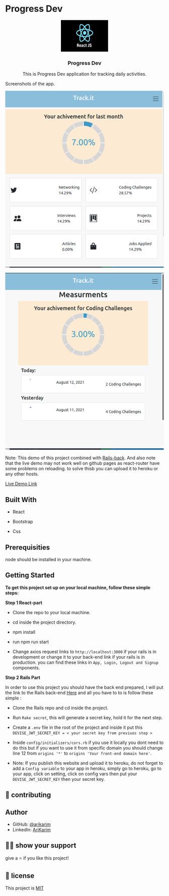# Progress Dev

<p align="center">
    <img src="src/images/react.png" alt="Logo" width="150" height="100">
  <h3 align="center">Progress Dev</h3>

  <p align="center">
This is Progress Dev application for tracking daily activities.
  </p>
</p


## Screenshots of the app.

![image](./src/images/s1.png)

![image](./src/images/s2.png)

Note: This demo of this project combined with [Rails-back](https://github.com/arikarim/Angel).
And also note that the live demo may not work well on github pages as react-router have some problems on reloading.
to solve thisb you can upload it to heroku or any other hosts.

[Live Demo Link](https://arikarim.github.io/Tracking-Front/)

## Built With

- React

- Bootstrap

- Css

## Prerequisities

node should be installed in your machine.

## Getting Started

**To get this project set up on your local machine, follow these simple steps:**

**Step 1 React-part**<br>

- Clone the repo to your local machine.

- cd inside the project directory.

- npm install

- run npm run start

- Change axios request links to `http://localhost:3000` if your rails is in development or change it to your back-end link if your rails is in production. you can find these links in `App, Login, Logout and Signup` components.

**Step 2 Rails Part**<br>

In order to use this project you should have the back end prepared, I will put the link to the Rails back-end [Here](https://github.com/arikarim/Angel) and all you have to to is follow these simple :

- Clone the Rails repo and cd inside the project.

- Run `Rake secret`, this will generate a secret key, hold it for the next step.

- Create a `.env` file in the root of the project and inside it put this `DEVISE_JWT_SECRET_KEY = < your secret key from previuos step >`

- Inside `config/initializers/cors.rb` if you use it locally you dont need to do this but if you want to use it from specific domain you should change line 12 from `origins '*'` to `origins 'Your front-end domain here'`.

- Note: If you publish this website and upload it to heroku, do not forget to add a `Config variable` to your app in heroku, simply go to heroku, go to your app, click on setting, click on config vars then put your `DEVISE_JWT_SECRET_KEY` then your secret key.

## 🤝 contributing

## Author

- GitHub: [@arikarim](https://github.com/arikarim)
- LinkedIn: [AriKarim](https://www.linkedin.com/in/ari-karim-523bb81b3)

## 🙋‍♂ show your support

give a ⭐️ if you like this project!

## 📝 license

This project is [MIT](lisenced)
